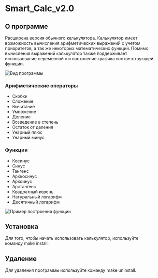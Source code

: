 # Smart_Calc_v2.0

## О программе
Расширена версия обычного калькулятора.
Калькулятор имеет возможность вычисления арифметических выражений с учетом приоритетов, а так же некоторых математических функций. Помимо вычисления выражений калькулятор также поддерживает использование переменной _x_ и построение графика соответствующей функции.

![Вид программы](https://github.com/user-attachments/assets/1eb2a541-c573-457d-b359-6dd42da58186)

### Арифметические операторы
- Скобки
- Сложение
- Вычитание
- Умножение
- Деление
- Возведение в степень
- Остаток от деления
- Унарный плюс
- Унарный минус

### Функции
- Косинус
- Синус
- Тангенс
- Арккосинус
- Арксинус
- Арктангенс
- Квадратный корень
- Натуральный логарифм
- Десятичный логарифм

![Пример построения функции](https://github.com/user-attachments/assets/8af1e272-ba62-4b98-b70f-ae94cb753c48)


## Установка
Для того, чтобы начать использовать калькулятор, используйте команду make install.

## Удаление
Для удаления программы используйте команду make uninstall.
